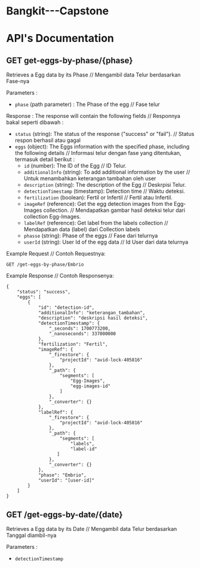 # Bangkit---Capstone
# API's Documentation
## GET get-eggs-by-phase/{phase}
Retrieves a Egg data by its Phase // Mengambil data Telur berdasarkan Fase-nya

Parameters :
- `phase` (path parameter) : The Phase of the egg // Fase telur

Response :
The response will contain the following fields // Responnya bakal seperti dibawah :
- `status` (string): The status of the response ("success" or "fail"). // Status respon berhasil atau gagal
- `eggs` (object): The Eggs information with the specified phase, including the following details // Informasi telur dengan fase yang ditentukan, termasuk detail berikut :
    - `id` (number): The ID of the Egg // ID Telur.
    - `additionalInfo` (string): To add additional information by the user // Untuk menambahkan keterangan tambahan oleh user 
    - `description` (string): The description of the Egg // Deskrpisi Telur.
    - `detectionTimestamp` (timestamp): Detection time // Waktu deteksi.
    - `fertilization` (boolean): Fertil or Infertil // Fertil atau Infertil.
    - `imageRef` (reference): Get the egg detection images from the Egg-Images collection. // Mendapatkan gambar hasil deteksi telur dari collection Egg-Images.
    - `labelRef` (reference): Get label from the labels collection // Mendapatkan data (label) dari Collection labels
    - `phasse` (string): Phase of the eggs // Fase dari telurnya
    - `userId` (string): User Id of the egg data // Id User dari data telurnya


Example Request // Contoh Requestnya: 
```
GET /get-eggs-by-phase/Embrio
```
Example Response // Contoh Responsenya: 
```
{
    "status": "success",
    "eggs": [
        {
            "id": "detection-id",
            "additionalInfo": "keterangan_tambahan",
            "description": "deskripsi hasil deteksi",
            "detectionTimestamp": {
                "_seconds": 1700773200,
                "_nanoseconds": 337000000
            },
            "fertilization": "Fertil",
            "imageRef": {
                "_firestore": {
                    "projectId": "avid-lock-405816"
                },
                "_path": {
                    "segments": [
                        "Egg-Images",
                        "egg-images-id"
                    ]
                },
                "_converter": {}
            },
            "labelRef": {
                "_firestore": {
                    "projectId": "avid-lock-405816"
                },
                "_path": {
                    "segments": [
                        "labels",
                        "label-id"
                   ]
                },
                "_converter": {}
            },
            "phase": "Embrio",
            "userId": "[user-id]"
        }
    ]
}
```
## GET /get-eggs-by-date/{date}
Retrieves a Egg data by its Date // Mengambil data Telur berdasarkan Tanggal diambil-nya

Parameters :
- `detectionTimestamp`

